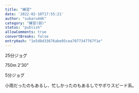 ```yaml
---
title: "練習"
date: '2022-02-10T17:55:21'
author: "subaru44k"
category: "練習(弱)"
status: "publish"
allowComments: true
convertBreaks: false
entryHash: "1e5d8d33676abe05cea7077347767f1e"
---
```

25分ジョグ

750m
2'30"

5分ジョグ

小雨だったのもあるし、忙しかったのもあるしでサボりスピード系。
